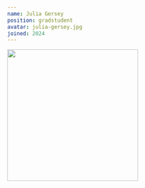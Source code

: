 ```yaml
---
name: Julia Gersey
position: gradstudent
avatar: julia-gersey.jpg
joined: 2024
---
```


<img width="300" src="{{site.baseurl}}/images/people/{{page.avatar}}" data-action="zoom">



